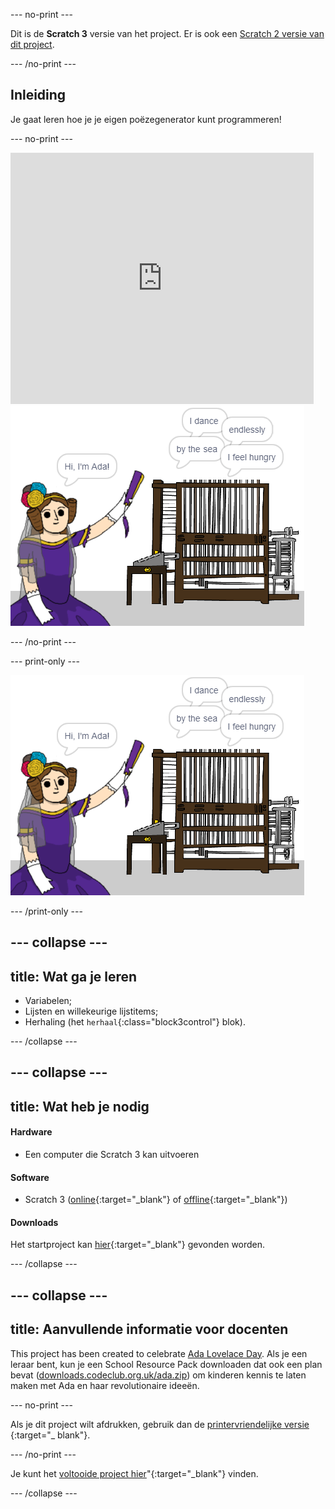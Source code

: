 \--- no-print \---

Dit is de **Scratch 3** versie van het project. Er is ook een [Scratch 2 versie van dit project](https://projects.raspberrypi.org/en/projects/poetry-generator-scratch2).

\--- /no-print \---

## Inleiding

Je gaat leren hoe je je eigen poëzegenerator kunt programmeren!

\--- no-print \---

<div class="scratch-preview">
  <iframe allowtransparency="true" width="485" height="402" src="https://scratch.mit.edu/projects/embed/77844926/?autostart=false" frameborder="0" scrolling="no"></iframe>
  <img src="images/poetry-final.png">
</div>

\--- /no-print \---

\--- print-only \---

![game schermafbeelding](images/poetry-final.png)

\--- /print-only \---

## \--- collapse \---

## title: Wat ga je leren

+ Variabelen;
+ Lijsten en willekeurige lijstitems;
+ Herhaling (het `herhaal`{:class="block3control"} blok).

\--- /collapse \---

## \--- collapse \---

## title: Wat heb je nodig

#### Hardware

+ Een computer die Scratch 3 kan uitvoeren

#### Software

+ Scratch 3 ([online](http://rpf.io/scratchon){:target="_blank"} of [offline](http://rpf.io/scratchoff){:target="_blank"})

#### Downloads

Het startproject kan [hier](http://rpf.io/p/en/poetry-generator-go){:target="_blank"} gevonden worden.

\--- /collapse \---

## \--- collapse \---

## title: Aanvullende informatie voor docenten

This project has been created to celebrate [Ada Lovelace Day](https://findingada.com). Als je een leraar bent, kun je een School Resource Pack downloaden dat ook een plan bevat ([downloads.codeclub.org.uk/ada.zip](http://downloads.codeclub.org.uk/ada.zip)) om kinderen kennis te laten maken met Ada en haar revolutionaire ideeën.

\--- no-print \---

Als je dit project wilt afdrukken, gebruik dan de [printervriendelijke versie](https://projects.raspberrypi.org/en/projects/poetry-generator/print) {:target="_ blank"}.

\--- /no-print \---

Je kunt het [voltooide project hier](http://rpf.io/p/en/poetry-generator-get)"{:target="_blank"} vinden.

\--- /collapse \---